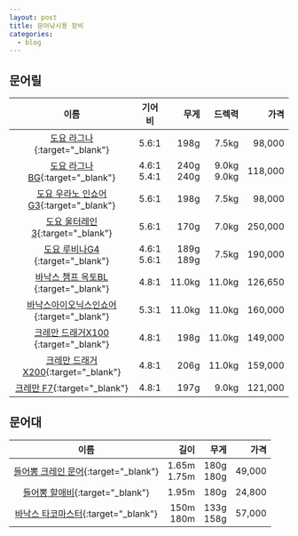 ```yaml
---
layout: post
title: 문어낚시용 장비
categories:
  - blog
---
```


## 문어릴

|                                                     이름                                                      |     기어비     |         무게 |         드렉력 |    가격 |
| :-----------------------------------------------------------------------------------------------------------: | :------------: | -----------: | -------------: | ------: |
|                [도요 라그나](http://fishingcool.co.kr/products/4351457484){:target="\_blank"}                 |     5.6:1      |         198g |          7.5kg |  98,000 |
|               [도요 라그나BG](http://fishingcool.co.kr/products/5500248188){:target="\_blank"}                | 4.6:1<br>5.4:1 | 240g<br>240g | 9.0kg<br>9.0kg | 118,000 |
|            [도요 우라노 인쇼어G3](http://fishingcool.co.kr/products/4849871058){:target="\_blank"}            |     5.6:1      |         198g |          7.5kg |  98,000 |
|               [도요 울터레인3](http://fishingcool.co.kr/products/4849884672){:target="\_blank"}               |     5.6:1      |         170g |          7.0kg | 250,000 |
|               [도요 루비나G4 ](http://fishingcool.co.kr/products/4588823065){:target="\_blank"}               | 4.6:1<br>5.6:1 | 189g<br>189g |          7.5kg | 190,000 |
|                                  [바낙스 챔프 옥토BL ](){:target="\_blank"}                                   |     4.8:1      |       11.0kg |         11.0kg | 126,650 |
| [바낙스아이오닉스인쇼어](https://www.wfish.co.kr/sp2/goods_data_view.htm?goods_idx=320725){:target="\_blank"} |     5.3:1      |       11.0kg |         11.0kg | 160,000 |
|             [크레만 드래거X100 ](http://fishingcool.co.kr/products/4961516487){:target="\_blank"}             |     4.8:1      |         198g |         11.0kg | 149,000 |
|             [크레만 드래거X200](http://fishingcool.co.kr/products/4961516487){:target="\_blank"}              |     4.8:1      |         206g |         11.0kg | 159,000 |
|                 [크레만 F7](http://fishingcool.co.kr/products/4961530514){:target="\_blank"}                  |     4.8:1      |         197g |          9.0kg | 121,000 |

## 문어대

|                                                   이름                                                    |           길이 |         무게 |   가격 |
| :-------------------------------------------------------------------------------------------------------: | -------------: | -----------: | -----: |
| [들어뽕 크레인 문어](https://www.wfish.co.kr/sp2/goods_data_view.htm?goods_idx=323513){:target="\_blank"} | 1.65m<br>1.75m | 180g<br>180g | 49,000 |
|   [들어뽕 할애비](https://www.wfish.co.kr/sp2/goods_data_view.htm?goods_idx=239253){:target="\_blank"}    |          1.95m |         180g | 24,800 |
|              [바낙스 타코마스터](http://gombaw.co.kr/products/5489356446){:target="\_blank"}              |   150m<br>180m | 133g<br>158g | 57,000 |
